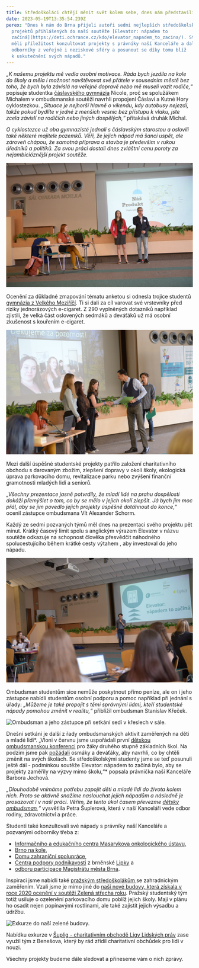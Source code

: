 ```yaml
---
title: Středoškoláci chtějí měnit svět kolem sebe, dnes nám představili své nápady
date: 2023-05-19T13:35:54.239Z
perex: "Dnes k nám do Brna přijeli autoři sedmi nejlepších středoškolských
  projektů přihlášených do naší soutěže [Elevator: nápadem to
  začíná](https://deti.ochrance.cz/kdo/elevator_napadem_to_zacina/). Studenti
  měli příležitost konzultovat projekty s právníky naší Kanceláře a dalšími
  odborníky z veřejné i neziskové sféry a posunout se díky tomu blíž
  k uskutečnění svých nápadů."
---
```

*„K našemu projektu mě vedla osobní motivace. Ráda bych jezdila na kole do školy a měla i možnost navštěvovat své přátele v sousedním městě bez toho, že bych byla závislá na veřejné dopravě nebo mě museli vozit rodiče,“* popisuje studentka [čáslavského gymnázia](https://www.facebook.com/gymcaslav.cz) Nicole, proč se spolužákem Michalem v ombudsmanské soutěži navrhli propojení Čáslavi a Kutné Hory cyklostezkou. *„Situace je nejhorší hlavně o víkendu, kdy autobusy nejezdí, takže pokud bydlíte v jedné z menších vesnic bez přístupu k vlaku, jste zcela závislí na rodičích nebo jiných dospělých,“* přitakává druhák Michal.

*O cyklostezce už oba gymnazisté jednali s čáslavským starostou a oslovili také některé majitele pozemků. Věří, že jejich nápad má šanci uspět, ale zároveň chápou, že samotná příprava a stavba je především v rukou úředníků a politiků. Za svou práci dostali dnes zvláštní cenu poroty za nejambicióznější projekt soutěže.*

![Nicole a Michal při prezentaci svého projektu.](dsc_4108.jpg "Nicole a Michal při prezentaci svého projektu.")

Ocenění za důkladné zmapování tématu anketou si odnesla trojice studentů [gymnázia z Velkého Meziříčí](https://www.facebook.com/gymplvm). Ti si dali za cíl varovat své vrstevníky před riziky jednorázových e-cigaret. Z 290 vyplněných dotazníků například zjistili, že velká část oslovených sedmáků a deváťáků už má osobní zkušenost s kouřením e-cigaret.

![](dsc_4115.jpg "Soutěžní tým přebírá ocenění od zástupce ombudsmana.")

Mezi další úspěšné studentské projekty patřilo založení charitativního obchodu s darovaným zbožím, zlepšení dopravy v okolí školy, ekologická úprava parkovacího domu, revitalizace parku nebo zvýšení finanční gramotnosti mladých lidí a seniorů.

*„Všechny prezentace jasně potvrdily, že mladí lidé na prahu dospělosti dokáží přemýšlet o tom, co by se mělo v jejich okolí zlepšit. Já bych jim moc přál, aby se jim povedlo jejich projekty úspěšně dotáhnout do konce*,“ ocenil zástupce ombudsmana Vít Alexander Schorm.

Každý ze sedmi pozvaných týmů měl dnes na prezentaci svého projektu pět minut. Krátký časový limit spolu s anglickým výrazem Elevator v názvu soutěže odkazuje na schopnost člověka přesvědčit náhodného spolucestujícího během krátké cesty výtahem , aby investoval do jeho nápadu. 

![Moderátor při zahájení setkání. ](dsc_4082.jpg "Celým dnem prováděl skvělý vysokoškolák Štěpán. Mluvil nejen česky, ale i maďarsky, polsky a havajsky. Využil i umělou inteligenci. ")

Ombudsman studentům sice nemůže poskytnout přímo peníze, ale on i jeho zástupce nabídli studentům osobní podporu a pomoc například při jednání s úřady: *„Můžeme je také propojit s těmi správnými lidmi, kteří studentské nápady pomohou změnit v realitu,“* přiblížil ombudsman Stanislav Křeček.

![Ombudsman a jeho zástupce při setkání sedí v křeslech v sále. ](img_6408.jpg "Ombudsman a jeho zástupce si vyslechli všechny prezentace studentských týmů a nabídli jim svou pomoc. ")

Dnešní setkání je další z řady ombudsmanských aktivit zaměřených na děti a mladé lidi*. „Vloni v červnu jsme uspořádali první [dětskou ombudsmanskou konferenci](https://deti.ochrance.cz/aktualne/jak_to_vypadalo_na_nasi_konferenci/) pro žáky druhého stupně základních škol. Na podzim jsme pak [požádali](https://deti.ochrance.cz/aktualne/zkusme_to_zmenit/) osmáky a deváťáky, aby navrhli, co by chtěli změnit na svých školách. Se středoškolskými studenty jsme se teď posunuli ještě dál - podmínkou soutěže Elevator: nápadem to začíná bylo, aby se projekty zaměřily na výzvy mimo školu,“* popsala právnička naší Kanceláře Barbora Jechová.

*„Dlouhodobě vnímáme potřebu zapojit děti a mladé lidi do života kolem nich. Proto se aktivně snažíme naslouchat jejich nápadům a následně je prosazovat i v naší práci. Věřím, že tento úkol časem převezme [dětský ombudsman](https://www.ochrance.cz/aktualne/ustavne_pravni_vybor_poslanecke_snemovny_na_setkani_s_ombudsmanem_a_jeho_zastupcem_v_brne_diskutoval_o_planech_na_zrizeni_detskeho_ombudsmana_nebo_o_zapojovani_spolku_do_rizeni_o_povolovani_staveb/),“* vysvětlila Petra Šuplerová, která v naší Kanceláři vede odbor rodiny, zdravotnictví a práce.

Studenti také konzultovali své nápady s právníky naší Kanceláře a pozvanými odborníky třeba z:

* [Informačního a edukačního centra Masarykova onkologického ústavu,](https://www.mou.cz/informacni-a-edukacni-centrum/t1479)
* [Brno na kole](https://brnonakole.cz/o-nas/), 
* [Domu zahraniční spolupráce](https://www.dzs.cz/), 
* [Centra podpory podnikavosti](https://www.podnikavamysl.cz/cz/) z brněnské [Lipky](https://www.lipka.cz/) a
* [odboru participace Magistrátu města Brna](https://www.brno.cz/w/odbor-participace).

Inspiraci jsme nabídli také [pražským středoškolákům ](https://www.facebook.com/skolabean)se zahradnickým zaměřením. Vzali jsme je mimo jiné do [naší nové budovy, která získala v roce 2020 ocenění v soutěži Zelená střecha roku](https://www.zelenestrechy.info/green-roof/detail/78). Pražský studentský tým totiž usiluje o ozelenění parkovacího domu poblíž jejich školy. Mají v plánu ho osadit nejen popínavými rostlinami, ale také zajistit jejich výsadbu a údržbu. 

![](img_6526.jpg "Exkurze do naší zelené budovy. ")

Nabídku exkurze v [Šuplig - charitativním obchodě Ligy Lidských práv](https://llp.cz/suplig/) zase využil tým z Benešova, který by rád zřídil charitativní obchůdek pro lidi v nouzi. 

Všechny projekty budeme dále sledovat a přineseme vám o nich zprávy.